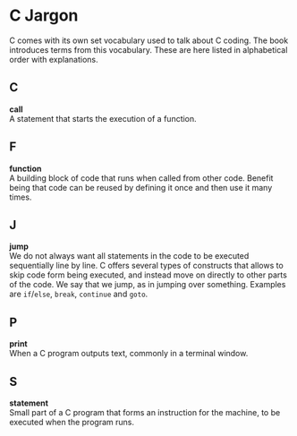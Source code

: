 # C Jargon

C comes with its own set vocabulary used to talk about C coding. The book introduces terms from this vocabulary. These are here listed in alphabetical order with explanations.

## C

**call**  
A statement that starts the execution of a function.

## F

**function**  
A building block of code that runs when called from other code. Benefit being that code can be reused by defining it once and then use it many times.

## J

**jump**  
We do not always want all statements in the code to be executed sequentially line by line. C offers several types of constructs that allows to skip code form being executed, and instead move on directly to other parts of the code. We say that we jump, as in jumping over something. Examples are ``if``/``else``, ``break``, ``continue`` and ``goto``.

## P

**print**  
When a C program outputs text, commonly in a terminal window.

## S

**statement**  
Small part of a C program that forms an instruction for the machine, to be executed when the program runs.
